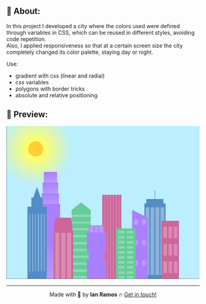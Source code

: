 ## :pushpin: About:

In this project I developed a city where the colors used were defined through variables in CSS, which can be reused in different styles, avoiding code repetition.
<br>
Also, I applied responsiveness so that at a certain screen size the city completely changed its color palette, staying day or night.

Use:

- gradient with css (linear and radial)
- css variables
- polygons with border tricks
- absolute and relative positioning

## :confetti_ball: Preview:

<img src="./city-skyline.png" alt="" height="400px" />

---

<div align='center'>
  Made with 💚  by <strong>Ian Ramos</strong> 🔥
  <a href='https://www.linkedin.com/in/ian-ramos/'>Get in touch!</a>
</div>

